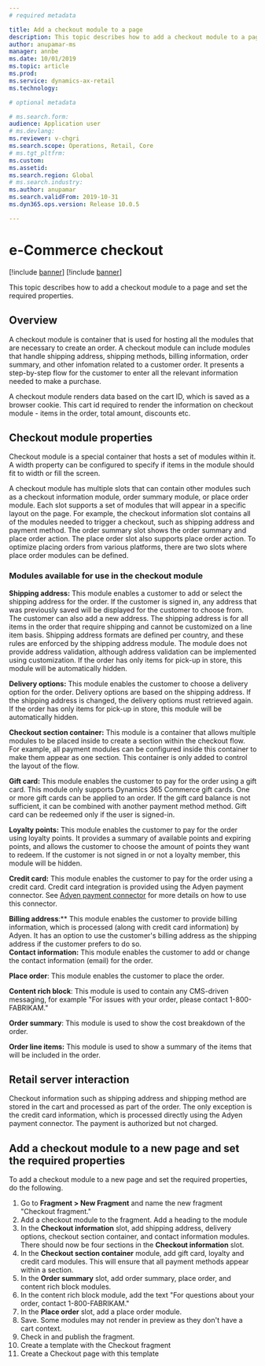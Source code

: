 ```yaml
---
# required metadata

title: Add a checkout module to a page
description: This topic describes how to add a checkout module to a page and set the required properties.
author: anupamar-ms
manager: annbe
ms.date: 10/01/2019
ms.topic: article
ms.prod: 
ms.service: dynamics-ax-retail
ms.technology: 

# optional metadata

# ms.search.form: 
audience: Application user
# ms.devlang: 
ms.reviewer: v-chgri
ms.search.scope: Operations, Retail, Core
# ms.tgt_pltfrm: 
ms.custom: 
ms.assetid: 
ms.search.region: Global
# ms.search.industry: 
ms.author: anupamar
ms.search.validFrom: 2019-10-31
ms.dyn365.ops.version: Release 10.0.5

---
```


# e-Commerce checkout 

[!include [banner](../includes/preview-banner.md)]
[!include [banner](../includes/banner.md)]

This topic describes how to add a checkout module to a page and set the required properties.

## Overview

A checkout module is container that is used for hosting all the modules that are necessary to create an order. A checkout module can include modules that handle shipping address, shipping methods, billing information, order summary, and other infomation related to a customer order. It presents a step-by-step flow for the customer to enter all the relevant information needed to make a purchase.  

A checkout module renders data based on the cart ID, which is saved as a browser cookie. This cart id required to render the information on checkout module - items in the order, total amount, discounts etc.

## Checkout module properties

Checkout module is a special container that hosts a set of modules within it. A width property can be configured to specify if items in the module should fit to width or fill the screen.  

A checkout module has multiple slots that can contain other modules such as a checkout information module, order summary module, or place order module. Each slot supports a set of modules that will appear in a specific layout on the page. For example, the checkout information slot contains all of the modules needed to trigger a checkout, such as shipping address and payment method. The order summary slot shows the order summary and place order action. The place order slot also supports place order action. To optimize placing orders from various platforms, there are two slots where place order modules can be defined.  

### Modules available for use in the checkout module 

**Shipping address:** This module enables a customer to add or select the shipping address for the order. If the customer is signed in, any address that was previously saved will be displayed for the customer to choose from. The customer can also add a new address. The shipping address is for all items in the order that require shipping and cannot be customized on a line item basis. Shipping address formats are defined per country, and these rules are enforced by the shipping address module. The module does not provide address validation, although address validation can be implemented using customization. If the order has only items for pick-up in store, this module will be automatically hidden. 

**Delivery options:** This module enables the customer to choose a delivery option for the order. Delivery options are based on the shipping address. If the shipping address is changed, the delivery options must retrieved again.  If the order has only items for pick-up in store, this module will be automatically hidden. 

**Checkout section container:** This module is a container that allows multiple modules to be placed inside to create a section within the checkout flow.  For example, all payment modules can be configured inside this container to make them appear as one section. This container is only added to control the layout of the flow. 

**Gift card:** This module enables the customer to pay for the order using a gift card. This module only supports Dynamics 365 Commerce gift cards. One or more gift cards can be applied to an order. If the gift card balance is not sufficient, it can be combined with another payment method method.  Gift card can be redeemed only if the user is signed-in. 

**Loyalty points:** This module enables the customer to pay for the order using loyalty points. It provides a summary of available points and expiring points, and allows the customer to choose the amount of points they want to redeem. If the customer is not signed in or not a loyalty member, this module will be hidden. 

**Credit card:** This module enables the customer to pay for the order using a credit card. Credit card integration is provided using the Adyen payment connector. See [Adyen payment connector](https://) for more details on how to use this connector. 

**Billing address**:** This module enables the customer to provide billing information, which is processed (along with credit card information) by Adyen. It has an option to use the customer's billing address as the shipping address if the customer prefers to do so.  
**Contact information:** This module enables the customer to add or change the contact information (email) for the order. 

**Place order**: This module enables the customer to place the order. 

**Content rich block**: This module is used to contain any CMS-driven messaging, for example "For issues with your order, please contact 1-800-FABRIKAM." 

**Order summary**: This module is used to show the cost breakdown of the order. 

**Order line items:** This module is used to show a summary of the items that will be included in the order.

## Retail server interaction 

Checkout information such as shipping address and shipping method are stored in the cart and processed as part of the order. The only exception is the credit card information, which is processed directly using the Adyen payment connector. The payment is authorized but not charged. 

## Add a checkout module to a new page and set the required properties  

To add a checkout module to a new page and set the required properties, do the following.

1. Go to **Fragment > New Fragment** and name the new fragment "Checkout fragment."
2. Add a checkout module to the fragment. Add a heading to the module
3. In the **Checkout information** slot, add shipping address, delivery options, checkout section container, and contact information modules. There should now be four sections in the **Checkout information** slot.
4. In the **Checkout section container** module, add gift card, loyalty and credit card modules. This will ensure that all payment methods appear within a section. 
5. In the **Order summary** slot, add order summary, place order, and content rich block modules. 
6. In the content rich block module, add the text "For questions about your order, contact 1-800-FABRIKAM."
7. In the **Place order** slot, add a place order module.
8. Save. Some modules may not render in preview as they don't have a cart context.
9. Check in and publish the fragment.
10. Create a template with the Checkout fragment
11. Create a Checkout page with this template
  

